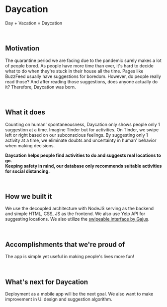 # Daycation
Day + Vacation = Daycation

<br />

## Motivation
The quarantine period we are facing due to the pandemic surely makes a lot of people bored. As people have more time than ever, it's hard to decide what to do when they're stuck in their house all the time. Pages like BuzzFeed usually have suggestions for boredom. However, do people really read those? And after reading those suggestions, does anyone actually do it?
Therefore, Daycation was born. 

<br />

## What it does
Counting on human' spontaneousness, Daycation only shows people only 1 suggestion at a time. Imagine Tinder but for activities. On Tinder, we swipe left or right based on our subconscious feelings. By suggesting only 1 activity at a time, we eliminate doubts and uncertainty in human' behavior when making decisions.

**Daycation helps people find activities to do and suggests real locations to go. <br />Keeping safety in mind, our database only recommends suitable activities for social distancing.**

<br />

## How we built it
We use the decoupled architecture with NodeJS serving as the backend and simple HTML, CSS, JS as the frontend. We also use Yelp API for suggesting locations.
We also utilize the [swipeable interface by Gajus](https://github.com/gajus/swing).

<br />

## Accomplishments that we're proud of
The app is simple yet useful in making people's lives more fun!

<br />

## What's next for Daycation
Deployment as a mobile app will be the next goal.
We also want to make improvement in UI design and suggestion algorithm. 
